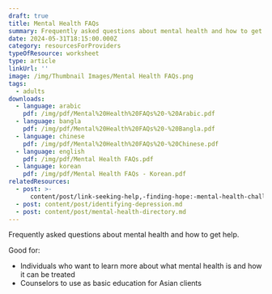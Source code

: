 ```yaml
---
draft: true
title: Mental Health FAQs
summary: Frequently asked questions about mental health and how to get help
date: 2024-05-31T18:15:00.000Z
category: resourcesForProviders
typeOfResource: worksheet
type: article
linkUrl: ''
image: /img/Thumbnail Images/Mental Health FAQs.png
tags:
  - adults
downloads:
  - language: arabic
    pdf: /img/pdf/Mental%20Health%20FAQs%20-%20Arabic.pdf
  - language: bangla
    pdf: /img/pdf/Mental%20Health%20FAQs%20-%20Bangla.pdf
  - language: chinese
    pdf: /img/pdf/Mental%20Health%20FAQs%20-%20Chinese.pdf
  - language: english
    pdf: /img/pdf/Mental Health FAQs.pdf
  - language: korean
    pdf: /img/pdf/Mental Health FAQs - Korean.pdf
relatedResources:
  - post: >-
      content/post/link-seeking-help,-finding-hope:-mental-health-challenges-and-solutions-for-asian-americans-in-new-york-city.md
  - post: content/post/identifying-depression.md
  - post: content/post/mental-health-directory.md
---
```


Frequently asked questions about mental health and how to get help.

Good for:

* Individuals who want to learn more about what mental health is and how it can be treated 
* Counselors to use as basic education for Asian clients 
